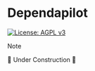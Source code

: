 # Dependapilot

[![License: AGPL v3](https://img.shields.io/badge/License-AGPL_v3-blue.svg)](./LICENSE)

> [!NOTE]  
> 🚧 Under Construction 🚧
